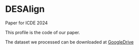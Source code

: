 # DESAlign
Paper for ICDE 2024

This profile is the code of our paper.

The dataset we processed can be downloaded at [GoogleDrive](https://www.pnas.org/content/105/35/12763)
